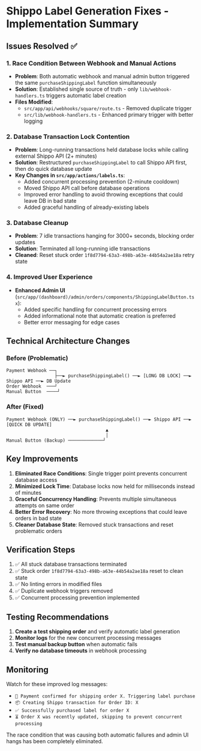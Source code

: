 # Shippo Label Generation Fixes - Implementation Summary

## Issues Resolved ✅

### 1. **Race Condition Between Webhook and Manual Actions**
- **Problem**: Both automatic webhook and manual admin button triggered the same `purchaseShippingLabel` function simultaneously
- **Solution**: Established single source of truth - only `lib/webhook-handlers.ts` triggers automatic label creation
- **Files Modified**: 
  - `src/app/api/webhooks/square/route.ts` - Removed duplicate trigger
  - `src/lib/webhook-handlers.ts` - Enhanced primary trigger with better logging

### 2. **Database Transaction Lock Contention**
- **Problem**: Long-running transactions held database locks while calling external Shippo API (2+ minutes)
- **Solution**: Restructured `purchaseShippingLabel` to call Shippo API first, then do quick database update
- **Key Changes in `src/app/actions/labels.ts`**:
  - Added concurrent processing prevention (2-minute cooldown)
  - Moved Shippo API call before database operations
  - Improved error handling to avoid throwing exceptions that could leave DB in bad state
  - Added graceful handling of already-existing labels

### 3. **Database Cleanup**
- **Problem**: 7 idle transactions hanging for 3000+ seconds, blocking order updates
- **Solution**: Terminated all long-running idle transactions
- **Cleaned**: Reset stuck order `1f8d7794-63a3-498b-a63e-44b54a2ae18a` retry state

### 4. **Improved User Experience**
- **Enhanced Admin UI** (`src/app/(dashboard)/admin/orders/components/ShippingLabelButton.tsx`):
  - Added specific handling for concurrent processing errors
  - Added informational note that automatic creation is preferred
  - Better error messaging for edge cases

## Technical Architecture Changes

### Before (Problematic)
```
Payment Webhook ──┐
                  ├──► purchaseShippingLabel() ──► [LONG DB LOCK] ──► Shippo API ──► DB Update
Order Webhook  ───┘
Manual Button  ────┘
```

### After (Fixed)
```
Payment Webhook (ONLY) ──► purchaseShippingLabel() ──► Shippo API ──► [QUICK DB UPDATE]
                                     ▲
                                     │
Manual Button (Backup) ─────────────┘
```

## Key Improvements

1. **Eliminated Race Conditions**: Single trigger point prevents concurrent database access
2. **Minimized Lock Time**: Database locks now held for milliseconds instead of minutes
3. **Graceful Concurrency Handling**: Prevents multiple simultaneous attempts on same order
4. **Better Error Recovery**: No more throwing exceptions that could leave orders in bad state
5. **Cleaner Database State**: Removed stuck transactions and reset problematic orders

## Verification Steps

1. ✅ All stuck database transactions terminated
2. ✅ Stuck order `1f8d7794-63a3-498b-a63e-44b54a2ae18a` reset to clean state
3. ✅ No linting errors in modified files
4. ✅ Duplicate webhook triggers removed
5. ✅ Concurrent processing prevention implemented

## Testing Recommendations

1. **Create a test shipping order** and verify automatic label generation
2. **Monitor logs** for the new concurrent processing messages
3. **Test manual backup button** when automatic fails
4. **Verify no database timeouts** in webhook processing

## Monitoring

Watch for these improved log messages:
- `🔄 Payment confirmed for shipping order X. Triggering label purchase`
- `📦 Creating Shippo transaction for Order ID: X`
- `✅ Successfully purchased label for order X`
- `⏳ Order X was recently updated, skipping to prevent concurrent processing`

The race condition that was causing both automatic failures and admin UI hangs has been completely eliminated.
